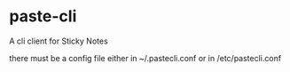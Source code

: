 paste-cli
=========

A cli client for Sticky Notes

there must be a config file either in ~/.pastecli.conf or in /etc/pastecli.conf
